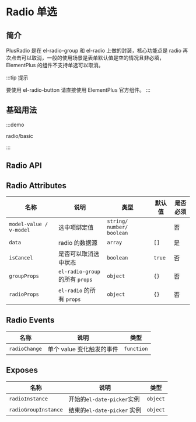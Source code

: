 # Radio 单选

## 简介

PlusRadio 是在 el-radio-group 和 el-radio 上做的封装，核心功能点是 radio 再次点击可以取消，一般的使用场景是表单默认值是空的情况且非必填，ElementPlus 的组件不支持单选可以取消。

:::tip 提示

要使用 el-radio-button 请直接使用 ElementPlus 官方组件。
:::

## 基础用法

:::demo

radio/basic

:::

## Radio API

## Radio Attributes

| 名称                    | 说明                            | 类型                                                                                      | 默认值 | 是否必须 |
| ----------------------- | ------------------------------- | ----------------------------------------------------------------------------------------- | ------ | -------- |
| `model-value / v-model` | 选中项绑定值                    | `string/ number/ boolean`                                                                 |        | 否       |
| `data`                  | radio 的数据源                  | `array` <docs-tip content='{ label: string; value: string/number/boolean }[]'></docs-tip> | `[]`   | 是       |
| `isCancel`              | 是否可以取消选中状态            | `boolean`                                                                                 | `true` | 否       |
| `groupProps`            | `el-radio-group` 的所有 `props` | `object`                                                                                  | `{}`   | 否       |
| `radioProps`            | `el-radio` 的所有 `props`       | `object`                                                                                  | `{}`   | 否       |

## Radio Events

| 名称          | 说明                      | 类型                                                                             |
| ------------- | ------------------------- | -------------------------------------------------------------------------------- |
| `radioChange` | 单个 value 变化触发的事件 | `function` <docs-tip content='(value:string/number/boolean) => void'></docs-tip> |

## Exposes

| 名称                 | 说明                        | 类型                                                                      |
| -------------------- | --------------------------- | ------------------------------------------------------------------------- |
| `radioInstance`      | 开始的`el-date-picker`实例  | `object`<docs-tip content='InstanceType<typeof ElRadio>'></docs-tip>      |
| `radioGroupInstance` | 结束的`el-date-picker` 实例 | `object`<docs-tip content='InstanceType<typeof ElRadioGroup>'></docs-tip> |
